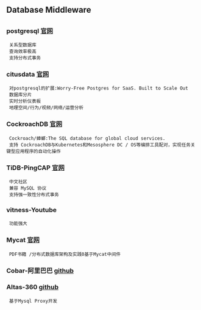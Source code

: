 ## Database Middleware

## 

### postgresql [官网](https://www.postgresql.org/)
     
     关系型数据库
     查询效率极高
     支持分布式事务
 
### citusdata [官网](https://www.citusdata.com/)

     对postgresql的扩展:Worry-Free Postgres for SaaS. Built to Scale Out
     数据库分片
     实时分析仪表板
     地理空间/行为/视频/网络/运营分析

### CockroachDB [官网](https://www.cockroachlabs.com/)

     Cockroach/蟑螂:The SQL database for global cloud services.
     支持 CockroachDB与Kubernetes和Mesosphere DC / OS等编排工具配对，实现任务关键型应用程序的自动化操作
     

### TiDB-PingCAP [官网](https://www.pingcap.com/)

     中文社区
     兼容 MySQL 协议
     支持强一致性分布式事务


### vitness-Youtube 
     
     功能强大

### Mycat [官网](http://mycat.io/)
     
     PDF书籍 /分布式数据库架构及实践0基于Mycat中间件
          
### Cobar-阿里巴巴 [github](https://github.com/alibaba/cobar)

### Altas-360 [github](https://github.com/Qihoo360/Atlas)
     
     基于Mysql Proxy开发   
